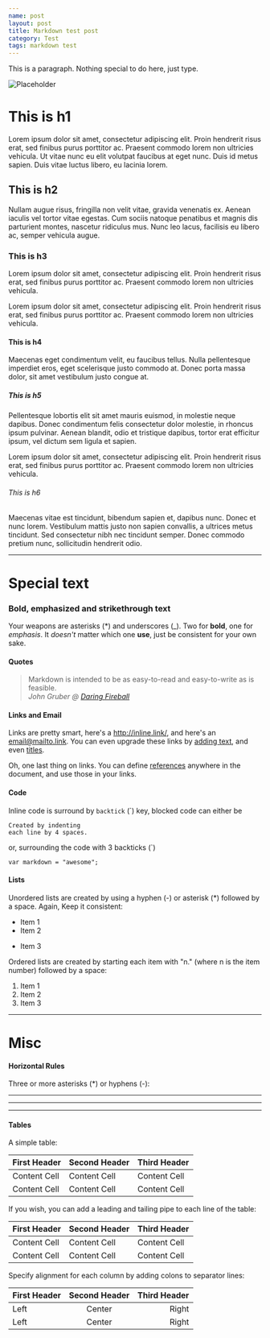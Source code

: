 ```yaml
---
name: post
layout: post
title: Markdown test post
category: Test
tags: markdown test
---
```


This is a paragraph. Nothing special to do here, just type.

![Placeholder](http://placehold.it/650x250 "Placeholder")

# This is h1
Lorem ipsum dolor sit amet, consectetur adipiscing elit. Proin hendrerit risus erat, sed finibus purus porttitor ac. Praesent commodo lorem non ultricies vehicula. Ut vitae nunc eu elit volutpat faucibus at eget nunc. Duis id metus sapien. Duis vitae luctus libero, eu lacinia lorem. 

## This is h2
Nullam augue risus, fringilla non velit vitae, gravida venenatis ex. Aenean iaculis vel tortor vitae egestas. Cum sociis natoque penatibus et magnis dis parturient montes, nascetur ridiculus mus. Nunc leo lacus, facilisis eu libero ac, semper vehicula augue.

### This is h3
Lorem ipsum dolor sit amet, consectetur adipiscing elit. Proin hendrerit risus erat, sed finibus purus porttitor ac. Praesent commodo lorem non ultricies vehicula.

Lorem ipsum dolor sit amet, consectetur adipiscing elit. Proin hendrerit risus erat, sed finibus purus porttitor ac. Praesent commodo lorem non ultricies vehicula.

#### This is h4
Maecenas eget condimentum velit, eu faucibus tellus. Nulla pellentesque imperdiet eros, eget scelerisque justo commodo at. Donec porta massa dolor, sit amet vestibulum justo congue at.

##### This is h5
Pellentesque lobortis elit sit amet mauris euismod, in molestie neque dapibus. Donec condimentum felis consectetur dolor molestie, in rhoncus ipsum pulvinar. Aenean blandit, odio et tristique dapibus, tortor erat efficitur ipsum, vel dictum sem ligula et sapien. 

Lorem ipsum dolor sit amet, consectetur adipiscing elit. Proin hendrerit risus erat, sed finibus purus porttitor ac. Praesent commodo lorem non ultricies vehicula.

###### This is h6
Maecenas vitae est tincidunt, bibendum sapien et, dapibus nunc. Donec et nunc lorem. Vestibulum mattis justo non sapien convallis, a ultrices metus tincidunt. Sed consectetur nibh nec tincidunt semper. Donec commodo pretium nunc, sollicitudin hendrerit odio. 

---

# Special text

### Bold, emphasized and strikethrough text

Your weapons are asterisks (\*) and underscores (\_). Two for **bold**, one for _emphasis_. It *doesn't* matter which one __use__, just be consistent for your own sake.

#### Quotes

> Markdown is intended to be as easy-to-read and easy-to-write as is feasible.  
> <cite>John Gruber @ [Daring Fireball](https://daringfireball.net/projects/markdown/syntax)</cite>

#### Links and Email

Links are pretty smart, here's a <http://inline.link/>, and here's an <email@mailto.link>. You can even upgrade these links by [adding text](http://google.com/), and even [titles](http://google.com/ "Sick").

Oh, one last thing on links. You can define [references][ref] anywhere in the document, and use those in your links.

[ref]: http://google.com "This was referenced"

#### Code

Inline code is surround by `backtick` (\`) key, blocked code can either be

    Created by indenting
    each line by 4 spaces.

or, surrounding the code with 3 backticks (\`)

```
var markdown = "awesome";
```

#### Lists

Unordered lists are created by using a hyphen (\-) or asterisk (\*) followed by a space. Again, Keep it consistent:

- Item 1
- Item 2
* Item 3

Ordered lists are created by starting each item with "n." (where n is the item number) followed by a space:

1. Item 1
2. Item 2
3. Item 3

---

# Misc

#### Horizontal Rules

Three or more asterisks (\*) or hyphens (\-):

***

---

- - - -

#### Tables

A simple table:

First Header | Second Header | Third Header
--------------- | ------------------ | ----------------
Content Cell | Content Cell      | Content Cell
Content Cell | Content Cell      | Content Cell

If you wish, you can add a leading and tailing pipe to each line of the table:

| First Header | Second Header | Third Header |
| --------------- | ------------------ | ----------------- |
| Content Cell | Content Cell      | Content Cell    | 
| Content Cell | Content Cell      | Content Cell    |

Specify alignment for each column by adding colons to separator lines:

First Header | Second Header | Third Header
:--------------- | :-----------------: | -----------:
Left                  | Center                | Right
Left                  | Center                | Right

